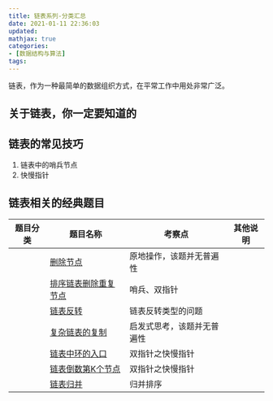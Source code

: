 ```yaml
---
title: 链表系列-分类汇总
date: 2021-01-11 22:36:03
updated:
mathjax: true
categories:
- [数据结构与算法]
tags: 
---
```


链表，作为一种最简单的数据组织方式，在平常工作中用处非常广泛。

## 关于链表，你一定要知道的

## 链表的常见技巧

1. 链表中的哨兵节点
2. 快慢指针

## 链表相关的经典题目

|  题目分类 | 题目名称 |考察点   |其他说明|
|  ----  | ---- |----  |----  |
| | [删除节点](delete_node.html)  |原地操作，该题并无普遍性|
| | [排序链表删除重复节点](./deleteDuplication.html)  |哨兵、双指针|
| | [链表反转](reverse_list.html)  |链表反转类型的问题|
| | [复杂链表的复制](../copyRandomList.html)  |启发式思考，该题并无普遍性|
| | [链表中环的入口](../entryNodeOfLoop.html)  |双指针之快慢指针|
| | [链表倒数第K个节点](../findKthToTail.html)  |双指针之快慢指针|
| | [链表归并](../list_merge.html)  |归并排序|

